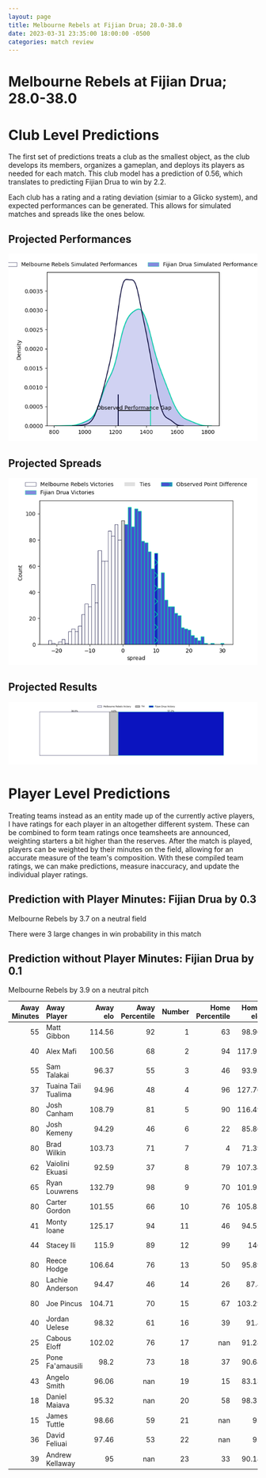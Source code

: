 ```yaml
---  
layout: page  
title: Melbourne Rebels at Fijian Drua; 28.0-38.0  
date: 2023-03-31 23:35:00 18:00:00 -0500  
categories: match review  
---
```

# Melbourne Rebels at Fijian Drua; 28.0-38.0

# Club Level Predictions


The first set of predictions treats a club as the smallest object, as the club develops its members, organizes a gameplan, and deploys its players as needed for each match. This club model has a prediction of 0.56, which translates to predicting Fijian Drua to win by 2.2.

Each club has a rating and a rating deviation (simiar to a Glicko system), and expected performances can be generated. This allows for simulated matches and spreads like the ones below.
## Projected Performances


![Projected Performances](plots/performances_2023-03-31-FijianDrua-MelbourneRebels.png)
## Projected Spreads


![Projected Spreads](plots/spreads_2023-03-31-FijianDrua-MelbourneRebels.png)
## Projected Results


![Projected Results](plots/resultbar_2023-03-31-FijianDrua-MelbourneRebels.png)
# Player Level Predictions


Treating teams instead as an entity made up of the currently active players, I have ratings for each player in an altogether different system. These can be combined to form team ratings once teamsheets are announced, weighting starters a bit higher than the reserves. After the match is played, players can be weighted by their minutes on the field, allowing for an accurate measure of the team's composition. With these compiled team ratings, we can make predictions, measure inaccuracy, and update the individual player ratings.
## Prediction with Player Minutes: Fijian Drua by 0.3


Melbourne Rebels by 3.7 on a neutral field

There were 3 large changes in win probability in this match
## Prediction without Player Minutes: Fijian Drua by 0.1


Melbourne Rebels by 3.9 on a neutral pitch



|   Away Minutes | Away Player         |   Away elo |   Away Percentile |   Number |   Home Percentile |   Home elo | Home Player             |   Home Minutes |
|---------------:|:--------------------|-----------:|------------------:|---------:|------------------:|-----------:|:------------------------|---------------:|
|             55 | Matt Gibbon         |     114.56 |                92 |        1 |                63 |      98.96 | Emosi Tuqiri            |             49 |
|             40 | Alex Mafi           |     100.56 |                68 |        2 |                94 |     117.91 | Tevita Ikanivere        |             73 |
|             55 | Sam Talakai         |      96.37 |                55 |        3 |                46 |      93.93 | Jone Tiko               |             58 |
|             37 | Tuaina Taii Tualima |      94.96 |                48 |        4 |                96 |     127.76 | Isoa Nasilasila         |             53 |
|             80 | Josh Canham         |     108.79 |                81 |        5 |                90 |     116.49 | Te Ahiwaru Cirikidaveta |             80 |
|             80 | Josh Kemeny         |      94.29 |                46 |        6 |                22 |      85.86 | Vilive Miramira         |             80 |
|             80 | Brad Wilkin         |     103.73 |                71 |        7 |                 4 |      71.39 | Kitione Salawa          |             80 |
|             62 | Vaiolini Ekuasi     |      92.59 |                37 |        8 |                79 |     107.34 | Ratu Meli Derenalagi    |             47 |
|             65 | Ryan Louwrens       |     132.79 |                98 |        9 |                70 |     101.95 | Peni Matawalu           |             67 |
|             80 | Carter Gordon       |     101.55 |                66 |       10 |                76 |     105.83 | Teti Tela               |             80 |
|             41 | Monty Ioane         |     125.17 |                94 |       11 |                46 |      94.52 | Eroni Sau               |             80 |
|             44 | Stacey Ili          |     115.9  |                89 |       12 |                99 |     146    | Kalaveti Ravouvou       |             65 |
|             80 | Reece Hodge         |     106.64 |                76 |       13 |                50 |      95.89 | Iosefo Masi             |             80 |
|             80 | Lachie Anderson     |      94.47 |                46 |       14 |                26 |      87.4  | Selestino Ravutaumada   |             80 |
|             80 | Joe Pincus          |     104.71 |                70 |       15 |                67 |     103.29 | Ilaisa Droasese         |             71 |
|             40 | Jordan Uelese       |      98.32 |                61 |       16 |                39 |      91.4  | Zuriel Togiatama        |              7 |
|             25 | Cabous Eloff        |     102.02 |                76 |       17 |               nan |      91.28 | Livai Natave            |             31 |
|             25 | Pone Fa'amausili    |      98.2  |                73 |       18 |                37 |      90.68 | Kaliopasi Uluilakepa    |             22 |
|             43 | Angelo Smith        |      96.06 |               nan |       19 |                15 |      83.13 | Joseva Tamani           |             27 |
|             18 | Daniel Maiava       |      95.32 |               nan |       20 |                58 |      98.35 | Elia Canakaivata        |             33 |
|             15 | James Tuttle        |      98.66 |                59 |       21 |               nan |      95    | Phillip Baselala        |             13 |
|             36 | David Feliuai       |      97.46 |                53 |       22 |               nan |      95    | Michael Naitokani       |             15 |
|             39 | Andrew Kellaway     |      95    |               nan |       23 |                33 |      90.18 | Taniela Rakuro          |              9 |

